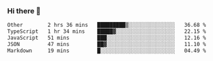 ### Hi there 👋

<!--
**WShiBin/WShiBin** is a ✨ _special_ ✨ repository because its `README.md` (this file) appears on your GitHub profile.

Here are some ideas to get you started:

- 🔭 I’m currently working on ...
- 🌱 I’m currently learning ...
- 👯 I’m looking to collaborate on ...
- 🤔 I’m looking for help with ...
- 💬 Ask me about ...
- 📫 How to reach me: ...
- 😄 Pronouns: ...
- ⚡ Fun fact: ...
-->

<!--START_SECTION:waka-->

```txt
Other        2 hrs 36 mins   █████████▒░░░░░░░░░░░░░░░   36.68 %
TypeScript   1 hr 34 mins    █████▓░░░░░░░░░░░░░░░░░░░   22.15 %
JavaScript   51 mins         ███░░░░░░░░░░░░░░░░░░░░░░   12.16 %
JSON         47 mins         ██▓░░░░░░░░░░░░░░░░░░░░░░   11.10 %
Markdown     19 mins         █░░░░░░░░░░░░░░░░░░░░░░░░   04.49 %
```

<!--END_SECTION:waka-->
